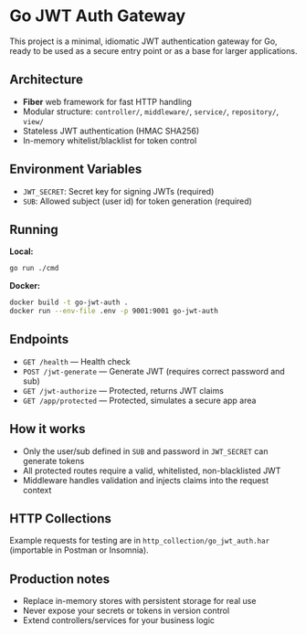 # Go JWT Auth Gateway

This project is a minimal, idiomatic JWT authentication gateway for Go, ready to be used as a secure entry point or as a base for larger applications.

## Architecture
- **Fiber** web framework for fast HTTP handling
- Modular structure: `controller/`, `middleware/`, `service/`, `repository/`, `view/`
- Stateless JWT authentication (HMAC SHA256)
- In-memory whitelist/blacklist for token control

## Environment Variables
- `JWT_SECRET`: Secret key for signing JWTs (required)
- `SUB`: Allowed subject (user id) for token generation (required)

## Running

**Local:**
```bash
go run ./cmd
```

**Docker:**
```bash
docker build -t go-jwt-auth .
docker run --env-file .env -p 9001:9001 go-jwt-auth
```

## Endpoints
- `GET /health` — Health check
- `POST /jwt-generate` — Generate JWT (requires correct password and sub)
- `GET /jwt-authorize` — Protected, returns JWT claims
- `GET /app/protected` — Protected, simulates a secure app area

## How it works
- Only the user/sub defined in `SUB` and password in `JWT_SECRET` can generate tokens
- All protected routes require a valid, whitelisted, non-blacklisted JWT
- Middleware handles validation and injects claims into the request context

## HTTP Collections
Example requests for testing are in `http_collection/go_jwt_auth.har` (importable in Postman or Insomnia).

## Production notes
- Replace in-memory stores with persistent storage for real use
- Never expose your secrets or tokens in version control
- Extend controllers/services for your business logic

